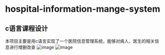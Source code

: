 # hospital-information-mange-system
## c语言课程设计 
本项目主要是用c语言实现了一个医院信息管理系统，能够对病人、医生的相关信息进行增删改查
![image](https://user-images.githubusercontent.com/55619000/131235232-1020f265-3920-4670-8a24-8e88e5f6150d.png)
![image](https://user-images.githubusercontent.com/55619000/131235236-3c740bd6-5ffc-4cf7-a028-5e1263deeb18.png)
